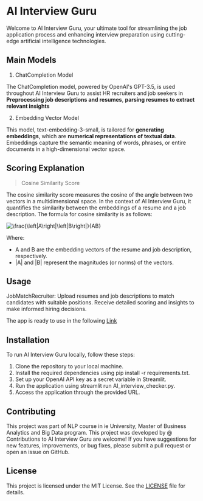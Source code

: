 # AI Interview Guru
Welcome to AI Interview Guru, your ultimate tool for streamlining the job application process and enhancing interview preparation using cutting-edge artificial intelligence technologies.

## Main Models
1. ChatCompletion Model
   
The ChatCompletion model, powered by OpenAI's GPT-3.5, is used throughout AI Interview Guru to assist HR recruiters and job seekers in **Preprocessing job descriptions and resumes**, **parsing resumes to extract relevant insights**
  
2. Embedding Vector Model

This model, text-embedding-3-small, is tailored for **generating embeddings**, which are **numerical representations of textual data**. Embeddings capture the semantic meaning of words, phrases, or entire documents in a high-dimensional vector space.

## Scoring Explanation
> Cosine Similarity Score

The cosine similarity score measures the cosine of the angle between two vectors in a multidimensional space. In the context of AI Interview Guru, it quantifies the similarity between the embeddings of a resume and a job description. The formula for cosine similarity is as follows:

![\frac{\left|A\right|*\left|B\right|}{A*B}](https://latex.codecogs.com/svg.latex?\frac{\left|A\right|*\left|B\right|}{A*B}) 

Where:
- A and B are the embedding vectors of the resume and job description, respectively.
- |A| and |B| represent the magnitudes (or norms) of the vectors.

## Usage
JobMatchRecruiter: Upload resumes and job descriptions to match candidates with suitable positions. Receive detailed scoring and insights to make informed hiring decisions.

The app is ready to use in the following [Link](https://interviewguru-2rmim7ur3egmifdwdry9kj.streamlit.app/)

## Installation
To run AI Interview Guru locally, follow these steps:

1. Clone the repository to your local machine.
2. Install the required dependencies using pip install -r requirements.txt.
3. Set up your OpenAI API key as a secret variable in Streamlit.
4. Run the application using streamlit run AI_interview_checker.py.
5. Access the application through the provided URL.

## Contributing
This project was part of NLP course in ie University, Master of Business Analytics and Big Data program. This project was developed by @
Contributions to AI Interview Guru are welcome! If you have suggestions for new features, improvements, or bug fixes, please submit a pull request or open an issue on GitHub.

## License
This project is licensed under the MIT License. See the [LICENSE](LICENSE.txt) file for details.
